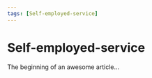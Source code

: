 ```yaml
---
tags: [Self-employed-service]
---
```


# Self-employed-service

The beginning of an awesome article...

